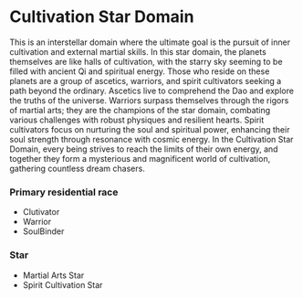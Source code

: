 # Cultivation Star Domain

This is an interstellar domain where the ultimate goal is the pursuit of inner cultivation and external martial skills. In this star domain, the planets themselves are like halls of cultivation, with the starry sky seeming to be filled with ancient Qi and spiritual energy. Those who reside on these planets are a group of ascetics, warriors, and spirit cultivators seeking a path beyond the ordinary. Ascetics live to comprehend the Dao and explore the truths of the universe. Warriors surpass themselves through the rigors of martial arts; they are the champions of the star domain, combating various challenges with robust physiques and resilient hearts. Spirit cultivators focus on nurturing the soul and spiritual power, enhancing their soul strength through resonance with cosmic energy. In the Cultivation Star Domain, every being strives to reach the limits of their own energy, and together they form a mysterious and magnificent world of cultivation, gathering countless dream chasers.

### Primary residential race
- Clutivator
- Warrior
- SoulBinder

### Star
- Martial Arts Star
- Spirit Cultivation Star


